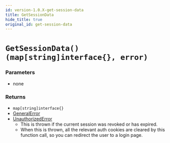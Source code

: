 ```yaml
---
id: version-1.0.X-get-session-data
title: GetSessionData
hide_title: true
original_id: get-session-data
---
```


# `GetSessionData() (map[string]interface{}, error)`

### Parameters
- none

### Returns
- `map[string]interface{}`
- [GeneralError](../error-handling/general-error)
- [UnauthorizedError](../error-handling/unauthorised)
    - This is thrown if the current session was revoked or has expired.
    - When this is thrown, all the relevant auth cookies are cleared by this function call, so you can redirect the user to a login page.
